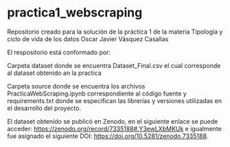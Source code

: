 # practica1_webscraping
Repositorio creado para la solución de la práctica 1 de la materia Tipología y ciclo de vida de los datos
Oscar Javier Vásquez Casallas

El respositorio está conformado por:
  
  Carpeta dataset donde se encuentra Dataset_Final.csv el cual corresponde al dataset obtenido an la practica
  
  Carpeta source donde se encuentra los archivos PracticaWebScraping.ipynb correspondiente al código fuente y requirements.txt donde se especifican las librerías y versiones utilizadas en el desarrollo del proyecto.
  
El dataset obtenido se publicó en Zenodo, en el siguiente enlace se puede acceder: https://zenodo.org/record/7335188#.Y3ewLXbMKUk e igualmente fue asignado el siguiente DOI: https://doi.org/10.5281/zenodo.7335188.
